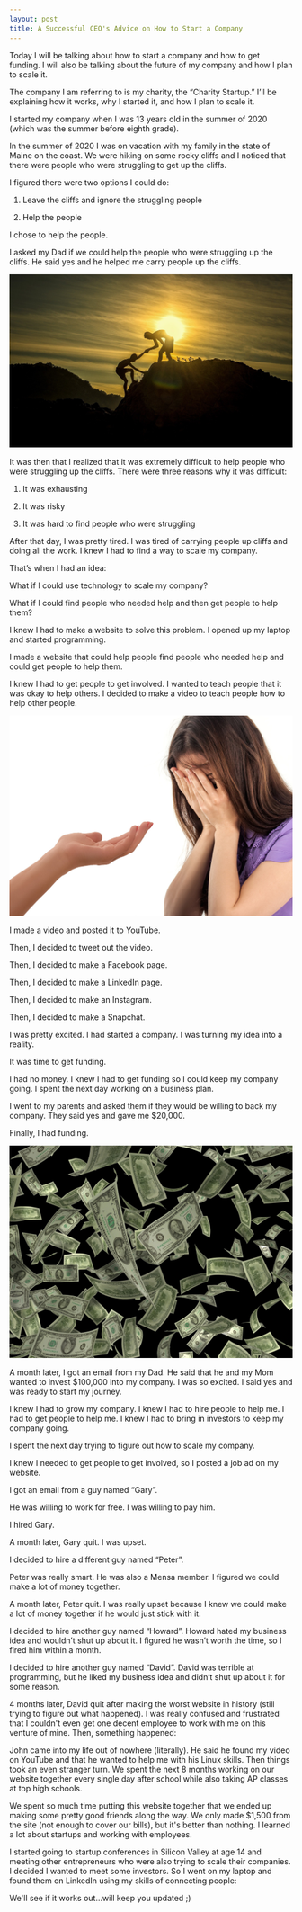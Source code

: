 ```yaml
---
layout: post
title: A Successful CEO's Advice on How to Start a Company
---
```


Today I will be talking about how to start a company and how to get funding. I will also be talking about the future of my company and how I plan to scale it.

The company I am referring to is my charity, the “Charity Startup.” I’ll be explaining how it works, why I started it, and how I plan to scale it.

I started my company when I was 13 years old in the summer of 2020 (which was the summer before eighth grade).

In the summer of 2020 I was on vacation with my family in the state of Maine on the coast. We were hiking on some rocky cliffs and I noticed that there were people who were struggling to get up the cliffs.

I figured there were two options I could do:

1. Leave the cliffs and ignore the struggling people

2. Help the people

I chose to help the people.

I asked my Dad if we could help the people who were struggling up the cliffs. He said yes and he helped me carry people up the cliffs.

![Image of Helping People Up Cliffs](/images/how-to-start-a-company-1.jpeg)

It was then that I realized that it was extremely difficult to help people who were struggling up the cliffs. There were three reasons why it was difficult:

1. It was exhausting

2. It was risky

3. It was hard to find people who were struggling

After that day, I was pretty tired. I was tired of carrying people up cliffs and doing all the work. I knew I had to find a way to scale my company.

That’s when I had an idea:

What if I could use technology to scale my company?

What if I could find people who needed help and then get people to help them?

I knew I had to make a website to solve this problem. I opened up my laptop and started programming.

I made a website that could help people find people who needed help and could get people to help them.

I knew I had to get people to get involved. I wanted to teach people that it was okay to help others. I decided to make a video to teach people how to help other people.

![Image of Helping Someone](/images/how-to-start-a-company-2.jpeg)

I made a video and posted it to YouTube.

Then, I decided to tweet out the video.

Then, I decided to make a Facebook page.

Then, I decided to make a LinkedIn page.

Then, I decided to make an Instagram.

Then, I decided to make a Snapchat.

I was pretty excited. I had started a company. I was turning my idea into a reality.

It was time to get funding.

I had no money. I knew I had to get funding so I could keep my company going. I spent the next day working on a business plan.

I went to my parents and asked them if they would be willing to back my company. They said yes and gave me $20,000.

Finally, I had funding.

![Image of Money](/images/how-to-start-a-company-3.jpeg)

A month later, I got an email from my Dad. He said that he and my Mom wanted to invest $100,000 into my company. I was so excited. I said yes and was ready to start my journey.

I knew I had to grow my company. I knew I had to hire people to help me. I had to get people to help me. I knew I had to bring in investors to keep my company going.

I spent the next day trying to figure out how to scale my company.

I knew I needed to get people to get involved, so I posted a job ad on my website.

I got an email from a guy named “Gary”.

He was willing to work for free. I was willing to pay him.

I hired Gary.

A month later, Gary quit. I was upset.

I decided to hire a different guy named “Peter”.

Peter was really smart. He was also a Mensa member. I figured we could make a lot of money together.

A month later, Peter quit. I was really upset because I knew we could make a lot of money together if he would just stick with it.

I decided to hire another guy named “Howard”. Howard hated my business idea and wouldn’t shut up about it. I figured he wasn’t worth the time, so I fired him within a month.

I decided to hire another guy named “David”. David was terrible at programming, but he liked my business idea and didn’t shut up about it for some reason.

4 months later, David quit after making the worst website in history (still trying to figure out what happened). I was really confused and frustrated that I couldn't even get one decent employee to work with me on this venture of mine. Then, something happened:

John came into my life out of nowhere (literally). He said he found my video on YouTube and that he wanted to help me with his Linux skills. Then things took an even stranger turn. We spent the next 8 months working on our website together every single day after school while also taking AP classes at top high schools.

We spent so much time putting this website together that we ended up making some pretty good friends along the way. We only made $1,500 from the site (not enough to cover our bills), but it's better than nothing. I learned a lot about startups and working with employees.

I started going to startup conferences in Silicon Valley at age 14 and meeting other entrepreneurs who were also trying to scale their companies. I decided I wanted to meet some investors. So I went on my laptop and found them on LinkedIn using my skills of connecting people:

We'll see if it works out...will keep you updated ;)